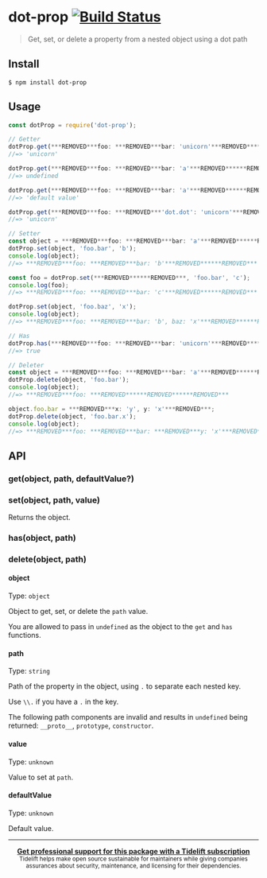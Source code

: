 # dot-prop [![Build Status](https://travis-ci.org/sindresorhus/dot-prop.svg?branch=master)](https://travis-ci.org/sindresorhus/dot-prop)

> Get, set, or delete a property from a nested object using a dot path


## Install

```
$ npm install dot-prop
```


## Usage

```js
const dotProp = require('dot-prop');

// Getter
dotProp.get(***REMOVED***foo: ***REMOVED***bar: 'unicorn'***REMOVED******REMOVED***, 'foo.bar');
//=> 'unicorn'

dotProp.get(***REMOVED***foo: ***REMOVED***bar: 'a'***REMOVED******REMOVED***, 'foo.notDefined.deep');
//=> undefined

dotProp.get(***REMOVED***foo: ***REMOVED***bar: 'a'***REMOVED******REMOVED***, 'foo.notDefined.deep', 'default value');
//=> 'default value'

dotProp.get(***REMOVED***foo: ***REMOVED***'dot.dot': 'unicorn'***REMOVED******REMOVED***, 'foo.dot\\.dot');
//=> 'unicorn'

// Setter
const object = ***REMOVED***foo: ***REMOVED***bar: 'a'***REMOVED******REMOVED***;
dotProp.set(object, 'foo.bar', 'b');
console.log(object);
//=> ***REMOVED***foo: ***REMOVED***bar: 'b'***REMOVED******REMOVED***

const foo = dotProp.set(***REMOVED******REMOVED***, 'foo.bar', 'c');
console.log(foo);
//=> ***REMOVED***foo: ***REMOVED***bar: 'c'***REMOVED******REMOVED***

dotProp.set(object, 'foo.baz', 'x');
console.log(object);
//=> ***REMOVED***foo: ***REMOVED***bar: 'b', baz: 'x'***REMOVED******REMOVED***

// Has
dotProp.has(***REMOVED***foo: ***REMOVED***bar: 'unicorn'***REMOVED******REMOVED***, 'foo.bar');
//=> true

// Deleter
const object = ***REMOVED***foo: ***REMOVED***bar: 'a'***REMOVED******REMOVED***;
dotProp.delete(object, 'foo.bar');
console.log(object);
//=> ***REMOVED***foo: ***REMOVED******REMOVED******REMOVED***

object.foo.bar = ***REMOVED***x: 'y', y: 'x'***REMOVED***;
dotProp.delete(object, 'foo.bar.x');
console.log(object);
//=> ***REMOVED***foo: ***REMOVED***bar: ***REMOVED***y: 'x'***REMOVED******REMOVED******REMOVED***
```


## API

### get(object, path, defaultValue?)

### set(object, path, value)

Returns the object.

### has(object, path)

### delete(object, path)

#### object

Type: `object`

Object to get, set, or delete the `path` value.

You are allowed to pass in `undefined` as the object to the `get` and `has` functions.

#### path

Type: `string`

Path of the property in the object, using `.` to separate each nested key.

Use `\\.` if you have a `.` in the key.

The following path components are invalid and results in `undefined` being returned: `__proto__`, `prototype`, `constructor`.

#### value

Type: `unknown`

Value to set at `path`.

#### defaultValue

Type: `unknown`

Default value.


---

<div align="center">
	<b>
		<a href="https://tidelift.com/subscription/pkg/npm-dot-prop?utm_source=npm-dot-prop&utm_medium=referral&utm_campaign=readme">Get professional support for this package with a Tidelift subscription</a>
	</b>
	<br>
	<sub>
		Tidelift helps make open source sustainable for maintainers while giving companies<br>assurances about security, maintenance, and licensing for their dependencies.
	</sub>
</div>
